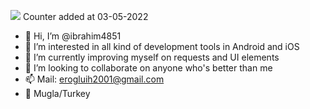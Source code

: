 ![](https://komarev.com/ghpvc/?username=ibrahim4851)
Counter added at 03-05-2022
- 👋 Hi, I’m @ibrahim4851
- 👀 I’m interested in all kind of development tools in Android and iOS
- 🌱 I’m currently improving myself on requests and UI elements
- 💞️ I’m looking to collaborate on anyone who's better than me
- 📫 Mail: erogluih2001@gmail.com
- 📍 Mugla/Turkey
<!---
ibrahim4851/ibrahim4851 is a ✨ special ✨ repository because its `README.md` (this file) appears on your GitHub profile.
You can click the Preview link to take a look at your changes.
--->
